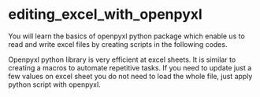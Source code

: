 # editing_excel_with_openpyxl
You will learn the basics of openpyxl python package which enable us to read and write excel files by creating scripts in the following codes.

Openpyxl python library is very efficient at excel sheets. It is similar to creating a macros to automate repetitive tasks. If you need to update just a few values on excel sheet you do not need to load the whole file, just apply python script with openpyxl.
